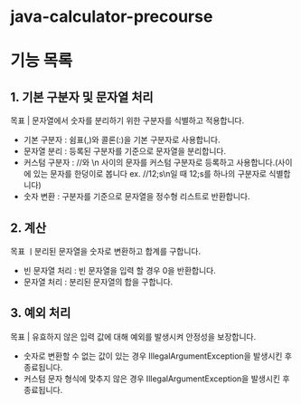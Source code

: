 # java-calculator-precourse
# 기능 목록

## 1. 기본 구분자 및 문자열 처리

목표 | 문자열에서 숫자를 분리하기 위한 구분자를 식별하고 적용합니다.

- 기본 구분자 : 쉼표(,)와 콜론(:)을 기본 구분자로 사용합니다.
- 문자열 분리 : 등록된 구분자를 기준으로 문자열을 분리합니다.
- 커스텀 구분자 : //와 \n 사이의 문자를 커스텀 구분자로 등록하고 사용합니다.(사이에 있는 문자를 한덩이로 봅니다 ex. //12;s\n일 때 12;s를 하나의 구분자로 식별합니다)
- 숫자 변환 : 구분자를 기준으로 문자열을 정수형 리스트로 반환합니다.

## 2. 계산

목표 ㅣ분리된 문자열을 숫자로 변환하고 합계를 구합니다.

- 빈 문자열 처리 : 빈 문자열을 입력 할 경우 0을 반환합니다.
- 문자열 처리 : 분리된 문자열의 합을 구합니다.

## 3. 예외 처리

목표 | 유효하지 않은 입력 값에 대해 예외를 발생시켜 안정성을 보장합니다.

- 숫자로 변환할 수 없는 값이 있는 경우 IllegalArgumentException을 발생시킨 후 종료됩니다.
- 커스텀 문자 형식에 맞추지 않은 경우 IllegalArgumentException을 발생시킨 후 종료됩니다.
